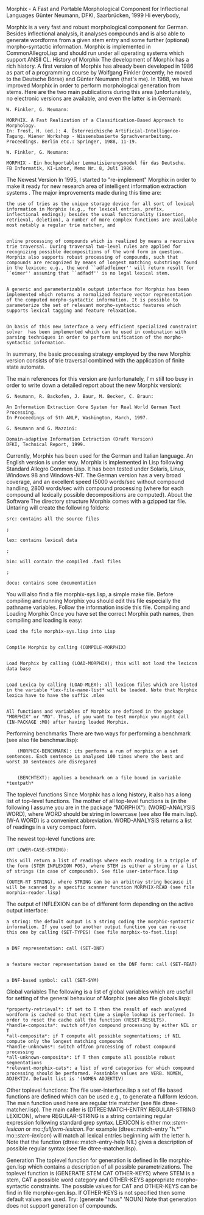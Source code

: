 
Morphix - A Fast and Portable Morphological Component for Inflectional Languages
Günter Neumann, DFKI, Saarbrücken, 1999
Hi everybody,

Morphix is a very fast and robust morphological component for German. Besides inflectional analysis, it analyses compounds and is also able to generate wordforms from a given stem entry and some further (optional) morpho-syntactic information. Morphix is implemented in CommonAllegroLisp and should run under all operating systems which support ANSII CL.
History of Morphix
The development of Morphix has a rich history. A first version of Morphix has already been developed in 1986 as part of a programming course by Wolfgang Finkler (recently, he moved to the Deutsche Börse) and Günter Neumann (that's me). In 1988, we have improved Morphix in order to perform morphological generation from stems. Here are the two main publications during this area (unfortunately, no electronic versions are available, and even the latter is in German):

    W. Finkler, G. Neumann:

    MORPHIX. A Fast Realization of a Classification-Based Approach to Morphology.
    In: Trost, H. (ed.): 4. Österreichische Artificial-Intelligence-Tagung. Wiener Workshop - Wissensbasierte Sprachverarbeitung. Proceedings. Berlin etc.: Springer, 1988, 11-19.
     
    W. Finkler, G. Neumann:

    MORPHIX - Ein hochportabler Lemmatisierungsmodul für das Deutsche.
    FB Informatik, KI-Labor, Memo Nr. 8, Juli 1986.

The Newest Version
In 1995, I started to "re-implement" Morphix in order to make it ready for new research area of intelligent information extraction systems . The major improvements made during this time are:

    the use of tries as the unique storage device for all sort of lexical information in Morphix (e.g., for lexical entries, prefix, inflectional endings); besides the usual functionality (insertion, retrieval, deletion), a number of more complex functions are available most notably a regular trie matcher, and

     
    online processing of compounds which is realized by means a recursive trie traversal. During traversal two-level rules are applied for recognizing possible decompositions of the word form in question. Morphix also supports robust processing of compounds, such that compounds are recognized by means of longest matching substrings found in the lexicon; e.g., the word ``adfadfeimer'' will return result for ``eimer'' assuming that ``adfadf'' is no legal lexical stem.

     
    A generic and parameterizable output interface for Morphix has been implemented which returns a normalized feature vector representation of the computed morpho-syntactic information. It is possible to parameterize the set of relevant morpho-syntactic features which supports lexical tagging and feature relaxation.

     
    On basis of this new interface a very efficient specialized constraint solver  has been implemented which can be used in combination with parsing techniques in order to perform unification of the morpho-syntactic information.

In summary,  the basic processing strategy employed by the new Morphix version consists of trie traversal combined with the application of finite state automata.

The main references for this version are (unfortunately, I'm still too busy in order to write down a detailed report about the new Morphix version):

    G. Neumann, R. Backofen, J. Baur, M. Becker, C. Braun:

    An Information Extraction Core System for Real World German Text Processing.
    In Proceedings of 5th ANLP, Washington, March, 1997.
     
    G. Neumann and G. Mazzini:

    Domain-adaptive Information Extraction (Draft Version)
    DFKI, Technical Report, 1999.

Currently, Morphix has been used for the German and Italian language. An English version is under way. Morphix is implemented in Lisp following Standard Allegro Common Lisp. It has been tested under Solaris, Linux, Windows 98 and Windows-NT. The German version has a very broad coverage, and an excellent speed (5000 words/sec without compound handling, 2800 words/sec with compound processing (where for each compound all lexically possible decompositions are computed).
About the Software
The directory structure
Morphix comes with a gzipped tar file. Untaring will create the following folders:

    src: contains all the source files

    ;
     
    lex: contains lexical data

    ;
     
    bin: will contain the compiled .fasl files

    ;
     
    docu: contains some documentation

     

You will also find a file morphix-sys.lisp, a simple make file. Before compiling and running Morphix you should edit this file especially the pathname variables. Follow the information inside this file.
Compiling and Loading Morphix
Once you have set the correct Morphix path names, then compiling and loading is easy:

    Load the file morphix-sys.lisp into Lisp

     
    Compile Morphix by calling (COMPILE-MORPHIX)

     
    Load Morphix by calling (LOAD-MORPHIX); this will not load the lexicon data base

     
    Load Lexica by calling (LOAD-MLEX); all lexicon files which are listed in the variable *lex-file-name-list* will be loaded. Note that Morphix lexica have to have the suffix .mlex

     
    All functions and variables of Morphix are defined in the package "MORPHIX" or "MO". Thus, if you want to test morphix you might call (IN-PACKAGE :MO) after having loaded Morphix.

Performing benchmarks
There are two ways for performing a benchmark (see also file benchmar.lisp):

        (MORPHIX-BENCHMARK): its performs a run of morphix on a set sentences. Each sentence is analysed 100 times where the best and worst 30 sentences are disregared

         
        (BENCHTEXT): applies a benchmark on a file bound in variable *textpath*

The toplevel functions
Since Morphix has a long history, it also has a long list of top-level functions.
The mother of all top-level functions is (in the following I assume you are in the package "MORPHIX"):
(WORD-ANALYSIS WORD), where WORD should be string in lowercase (see also file main.lisp).
(W-A WORD) is a convenient abbreviation. WORD-ANALYSIS returns a list of readings in a very compact form.

The newest top-level functions are:

    (RT LOWER-CASE-STRING):

    this will return a list of readings where each reading is a tripple of the form (STEM INFLEXION POS), where STEM is either a string or a list of strings (in case of compounds). See file user-interface.lisp
     
    (OUTER-RT STRING), where STRING can be an arbitray string because it will be scanned by a specific scanner function MORPHIX-READ (see file morphix-reader.lisp)

The output of INFLEXION can be of different form depending on the active output interface:

    a string: the default output is a string coding the morphic-syntactic information. If you used to another output function you can re-use this one by calling (SET-TYPES) (see file morphix-to-fset.lisp)

     
    a DNF representation: call (SET-DNF)

     
    a feature vector representation based on the DNF form: call (SET-FEAT)

     
    a DNF-based symbol: call (SET-SYM)

Global variables
The following is a list of global variables which are usefull for setting of the general behaviour of Morphix (see also file globals.lisp):
 

    *property-retrieval*: if set to T then the result of each analysed wordform is cached so that next time a simple lookup is performed. In order to reset the cache call the function (RESET-RESULTS).
    *handle-composita*: switch off/on compound processing by either NIL or T
    *all-composita*: if T compute all possible segmentations; if NIL compute only the longest matching compounds
    *handle-unknowns*: switch off/on processing of robust compound processing
    *all-unknown-composita*: if T then compute all possible robust segmentations
    *relevant-morphix-cats*: a list of word categories for which compound processing should be performed. Possinble values are VERB. NOMEN, ADJEKTIV. Default list is '(NOMEN ADJEKTIV)

Other toplevel functions:
The file user-interface.lisp a set of file based functions are defined which can be used e.g., to generate a fullform lexicon.
The main function used here are regular trie matcher (see file dtree-matcher.lisp). The main caller is
(DTREE:MATCH-ENTRY REGULAR-STRING LEXICON), where REGULAR-STRING is a string containing regular expression following standard grep syntax. LEXICON is either mo::*stem-lexicon* or mo::*fullform-lexicon*.
For example (dtree::match-entry "h.*" mo::*stem-lexicon*) will match all lexical entries beginning with the letter h.
Note that the function (dtree::match-entry-help NIL) gives a description of possible regular syntax (see file dtree-matcher.lisp).
 
Generation
The toplevel function  for generation is defined in file morphix-gen.lisp which contains a description of all possible parametrizations. The toplevel function is (GENERATE STEM CAT OTHER-KEYS) where STEM is a stem, CAT a possible word category and OTHER-KEYS appropriate morpho-syntactic constraints. The possible values for CAT and OTHER-KEYS can be find in file morphix-gen.lisp. If OTHER-KEYS is not specified then some default values are used.
Try: (generate "haus" 'NOUN)
Note that generation does not support generation of compounds.

     

